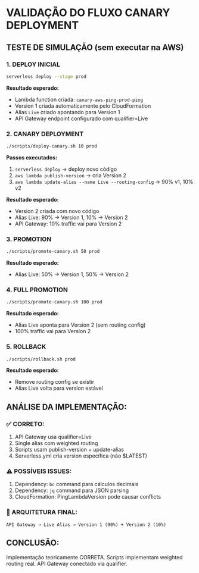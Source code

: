 # VALIDAÇÃO DO FLUXO CANARY DEPLOYMENT

## TESTE DE SIMULAÇÃO (sem executar na AWS)

### 1. DEPLOY INICIAL
```bash
serverless deploy --stage prod
```
**Resultado esperado:**
- Lambda function criada: `canary-aws-ping-prod-ping`
- Version 1 criada automaticamente pelo CloudFormation
- Alias `Live` criado apontando para Version 1
- API Gateway endpoint configurado com qualifier=Live

### 2. CANARY DEPLOYMENT  
```bash
./scripts/deploy-canary.sh 10 prod
```
**Passos executados:**
1. `serverless deploy` → deploy novo código
2. `aws lambda publish-version` → cria Version 2
3. `aws lambda update-alias --name Live --routing-config` → 90% v1, 10% v2

**Resultado esperado:**
- Version 2 criada com novo código
- Alias Live: 90% → Version 1, 10% → Version 2
- API Gateway: 10% traffic vai para Version 2

### 3. PROMOTION
```bash
./scripts/promote-canary.sh 50 prod
```
**Resultado esperado:**
- Alias Live: 50% → Version 1, 50% → Version 2

### 4. FULL PROMOTION  
```bash
./scripts/promote-canary.sh 100 prod
```
**Resultado esperado:**
- Alias Live aponta para Version 2 (sem routing config)
- 100% traffic vai para Version 2

### 5. ROLLBACK
```bash
./scripts/rollback.sh prod
```
**Resultado esperado:**
- Remove routing config se existir
- Alias Live volta para version estável

## ANÁLISE DA IMPLEMENTAÇÃO:

### ✅ CORRETO:
1. API Gateway usa qualifier=Live
2. Single alias com weighted routing
3. Scripts usam publish-version + update-alias
4. Serverless.yml cria version específica (não $LATEST)

### ⚠️ POSSÍVEIS ISSUES:
1. Dependency: `bc` command para cálculos decimais
2. Dependency: `jq` command para JSON parsing
3. CloudFormation: PingLambdaVersion pode causar conflicts

### 🎯 ARQUITETURA FINAL:
```
API Gateway → Live Alias → Version 1 (90%) + Version 2 (10%)
```

## CONCLUSÃO:
Implementação teoricamente CORRETA. 
Scripts implementam weighted routing real.
API Gateway conectado via qualifier.
